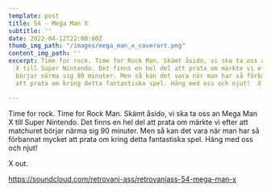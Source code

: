 ```yaml
---
template: post
title: 54 - Mega Man X
subtitle: ''
date: 2022-04-12T22:00:00Z
thumb_img_path: "/images/mega_man_x_coverart.png"
content_img_path: ''
excerpt: Time for rock. Time for Rock Man. Skämt åsido, vi ska ta oss an Mega Man
  X till Super Nintendo. Det finns en hel del att prata om märkte vi efter att matchuret
  börjar närma sig 90 minuter. Men så kan det vara när man har så förbannat mycket
  att prata om kring detta fantastiska spel. Häng med oss och njut!  X out.

---
```

Time for rock. Time for Rock Man. Skämt åsido, vi ska ta oss an Mega Man X till Super Nintendo. Det finns en hel del att prata om märkte vi efter att matchuret börjar närma sig 90 minuter. Men så kan det vara när man har så förbannat mycket att prata om kring detta fantastiska spel. Häng med oss och njut!

X out.

https://soundcloud.com/retrovani-ass/retrovaniass-54-mega-man-x
